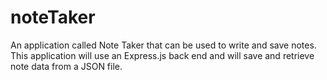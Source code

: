 # noteTaker
An application called Note Taker that can be used to write and save notes. This application will use an Express.js back end and will save and retrieve note data from a JSON file.

